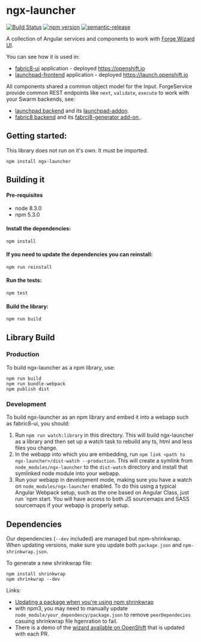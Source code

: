 # ngx-launcher

[![Build Status](https://ci.centos.org/buildStatus/icon?job=devtools-ngx-launcher-npm-publish-build-master)](https://ci.centos.org/view/Devtools/job/devtools-ngx-launcher-npm-publish-build-master/)
[![npm version](https://badge.fury.io/js/ngx-launcher.svg)](https://badge.fury.io/js/ngx-launcher)
[![semantic-release](https://img.shields.io/badge/%20%20%F0%9F%93%A6%F0%9F%9A%80-semantic--release-e10079.svg)](https://github.com/semantic-release/semantic-release) 

A collection of Angular services and components to work with [Forge Wizard UI](http://forge.jboss.org/). 


You can see how it is used in:
* [fabric8-ui](https://github.com/fabric8io/fabric8-ui) application - deployed https://openshift.io 
* [launchpad-frontend](https://github.com/fabric8-launchpad/launchpad-frontend) application - deployed https://launch.openshift.io

All components shared a common object model for the Input. 
ForgeService provide common REST endpoints like `next`, `validate`, `execute` to work with your Swarm backends, see:
* [launchpad backend](https://github.com/fabric8-launch/launchpad-backend) and its [launchpad-addon](https://github.com/fabric8-launch/launchpad-addon).
* [fabric8 backend](https://github.com/fabric8io/generator-backend) and its [fabrci8-generator add-on ](https://github.com/fabric8io/fabric8-generator).

## Getting started:

This library does not run on it's own. It must be imported. 

`npm install ngx-launcher`

  
## Building it 
 
#### Pre-requisites
* node 8.3.0
* npm 5.3.0

#### Install the dependencies:
 
 `npm install`
 
#### If you need to update the dependencies you can reinstall:
 
 `npm run reinstall`
 
#### Run the tests:
 
 `npm test`
 
#### Build the library:
 
 `npm run build`
 
## Library Build

### Production

To build ngx-launcher as a npm library, use:

```
npm run build   
npm run bundle-webpack
npm publish dist
```

### Development

To build ngx-launcher as an npm library and embed it into a webapp such as
fabric8-ui, you should:

1. Run `npm run watch:library` in this directory. This will build ngx-launcher as
a library and then set up a watch task to rebuild any ts, html and less files you
change.
2. In the webapp into which you are embedding, run `npm link <path to ngx-launcher>/dist-watch --production`.
This will create a symlink from `node_modules/ngx-launcher` to the `dist-watch` directory
and install that symlinked node module into your webapp.
3. Run your webapp in development mode, making sure you have a watch on `node_modules/ngx-launcher`
enabled. To do this using a typical Angular Webpack setup, such as the one based on Angular Class,
just run `npm start. You will have access to both JS sourcemaps and SASS sourcemaps if your webapp
is properly setup.

## Dependencies

Our dependencies (`--dev` included) are managed but npm-shrinkwrap.
When updating versions, make sure you update both `package.json` and `npm-shrinkwrap.json`.

To generate a new shrinkwrap file:
```
npm install shrinkwrap
npm shrinkwrap --dev
```
Links:

* [Updating a package when you're using npm shrinkwrap](https://gist.github.com/alanhogan/a32889830384f4e190fa)
* with npm3, you may need to manually update `node_module/your_dependency/package.json` to remove `peerDependecies` casuing shrinkwrap file hgenration to fail.
* There is a demo of the [wizard available on OpenShift](http://launcher-ngx-launcher.6923.rh-us-east-1.openshiftapps.com/#/) that is updated with each PR. 



